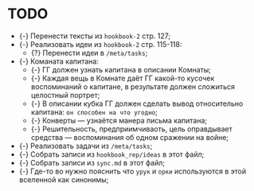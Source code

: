 # TODO

   * {-} Перенести тексты из `hookbook-2` стр. 127;
   * {-} Реализовать идеи из `hookbook-2` стр. 115-118:
      * {?} Перенести идеи в `/meta/tasks`;
   * {-} Команата капитана:
      * {-} ГГ должен узнать капитана в описании Комнаты;
      * {-} Каждая вещь в Комнате даёт ГГ какой-то кусочек воспоминаний о капитане, в результате должен сложиться целостный портрет;
      * {-} В описании кубка ГГ должен сделать вывод относительно капитана: `он способен на что угодно`;
      * {-} Конверты &mdash; узнаётся манера письма капитана;
      * {-} Решительность, предприимчиваоть, цель оправдывает средства &mdash; воспоминания об одном сражении на войне;
   * {-} Реализовать задачи из `/meta/tasks`;
   * {-} Собрать записи из `hookbook_rep/ideas` в этот файл;
   * {-} Собрать записи из `sync.md` в этот файл;
   * {-} Где-то во нужно пояснить что `урук` и `орки` используются в этой вселенной как синонимы;